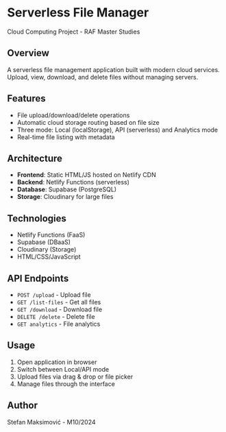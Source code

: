 # Serverless File Manager

Cloud Computing Project - RAF Master Studies

## Overview

A serverless file management application built with modern cloud services. Upload, view, download, and delete files without managing servers.

## Features

- File upload/download/delete operations
- Automatic cloud storage routing based on file size
- Three mode: Local (localStorage), API (serverless) and Analytics mode
- Real-time file listing with metadata

## Architecture

- **Frontend**: Static HTML/JS hosted on Netlify CDN
- **Backend**: Netlify Functions (serverless)
- **Database**: Supabase (PostgreSQL)
- **Storage**: Cloudinary for large files

## Technologies

- Netlify Functions (FaaS)
- Supabase (DBaaS)
- Cloudinary (Storage)
- HTML/CSS/JavaScript

## API Endpoints

- `POST /upload` - Upload file
- `GET /list-files` - Get all files
- `GET /download` - Download file
- `DELETE /delete` - Delete file
- `GET analytics` - File analytics

## Usage

1. Open application in browser
2. Switch between Local/API mode
3. Upload files via drag & drop or file picker
4. Manage files through the interface

## Author

Stefan Maksimović - M10/2024
